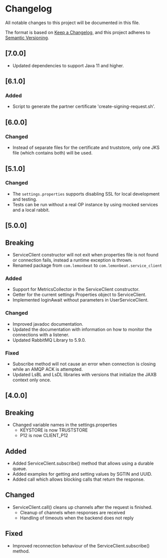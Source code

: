 # Changelog

All notable changes to this project will be documented in this file.

The format is based on [Keep a Changelog](https://keepachangelog.com/en/1.0.0/),
and this project adheres to [Semantic Versioning](https://semver.org/spec/v2.0.0.html).

## [7.0.0]

- Updated dependencies to support Java 11 and higher.

## [6.1.0]

### Added
- Script to generate the partner certificate 'create-signing-request.sh'.

## [6.0.0]

### Changed

- Instead of separate files for the certificate and truststore, only one JKS file (which contains both) will be used. 

## [5.1.0]

### Changed

- The `settings.properties` supports disabling SSL for local development and testing.
- Tests can be run without a real OP instance by using mocked services and a local rabbit.

## [5.0.0]

## Breaking

- ServiceClient constructor will not exit when properties file is not found or connection fails, instead a runtime exception is thrown.
- Renamed package from `com.lemonbeat` to `com.lemonbeat.service_client`

### Added

- Support for MetricsCollector in the ServiceClient constructor.
- Getter for the current settings Properties object to ServiceClient.
- Implemented loginAwait without parameters in UserServiceClient.

### Changed

- Improved javadoc documentation.
- Updated the documentation with information on how to monitor the connections with a listener.
- Updated RabbitMQ Library to 5.9.0.

### Fixed

- Subscribe method will not cause an error when connection is closing while an AMQP ACK is attempted.
- Updated LsBL and LsDL libraries with versions that initialize the JAXB context only once.

## [4.0.0]

## Breaking

- Changed variable names in the settings.properties
    - KEYSTORE is now TRUSTSTORE
    - P12 is now CLIENT_P12

## Added

- Added ServiceClient.subscribe() method that allows using a durable queue.
- Added examples for getting and setting values by SGTIN and UUID.
- Added call which allows blocking calls that return the response.

## Changed

- ServiceClient.call() cleans up channels after the request is finished.  
    - Cleanup of channels when responses are received
    - Handling of timeouts when the backend does not reply  

## Fixed

- Improved reconnection behaviour of the ServiceClient.subscribe() method.
